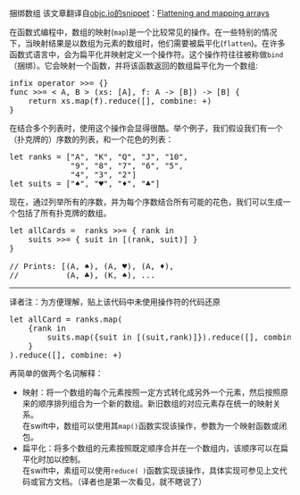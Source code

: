 捆绑数组
该文章翻译自[objc.io的snippet][1]：[Flattening and mapping arrays][2]

在函数式编程中，数组的映射(`map`)是一个比较常见的操作。在一些特别的情况下，当映射结果是以数组为元素的数组时，他们需要被扁平化(`flatten`)。在许多函数式语言中，会为扁平化并映射定义一个操作符。这个操作符往往被称做`bind`（捆绑）。它会映射一个函数，并将该函数返回的数组扁平化为一个数组:

<pre lang = "swift">
infix operator >>= {}
func >>= < A, B > (xs: [A], f: A -> [B]) -> [B] {
    return xs.map(f).reduce([], combine: +)
}
</pre>

在结合多个列表时，使用这个操作会显得很酷。举个例子，我们假设我们有一个（扑克牌的）序数的列表，和一个花色的列表：

<pre lang = "swift">
let ranks = ["A", "K", "Q", "J", "10",
             "9", "8", "7", "6", "5", 
             "4", "3", "2"]
let suits = ["♠", "♥", "♦", "♣"]
</pre>

现在，通过列举所有的序数，并为每个序数结合所有可能的花色，我们可以生成一个包括了所有扑克牌的数组。

<pre lang="swift">
let allCards =  ranks >>= { rank in
    suits >>= { suit in [(rank, suit)] }
} 

// Prints: [(A, ♠), (A, ♥), (A, ♦), 
//          (A, ♣), (K, ♠), ...
</pre>

---

译者注：为方便理解，贴上该代码中未使用操作符的代码还原
<pre lang="swift">
let allCard = ranks.map(
    {rank in
        suits.map({suit in [(suit,rank)]}).reduce([], combine:+)
    }
).reduce([], combine: +)
</pre>
再简单的做两个名词解释：

 * 映射：将一个数组的每个元素按照一定方式转化成另外一个元素，然后按照原来的顺序排列组合为一个新的数组。新旧数组的对应元素存在统一的映射关系。    
 在swift中，数组可以使用其`map()`函数实现该操作，参数为一个映射函数或闭包。   
 * 扁平化：将多个数组的元素按照既定顺序合并在一个数组内，该顺序可以在扁平化时加以控制。  
  在swift中，素组可以使用`reduce( )`函数实现该操作，具体实现可参见上文代码或官方文档。（译者也是第一次看见，就不瞎说了）
  
[1]: http://www.objc.io/snippets/
[2]: http://www.objc.io/snippets/4.html
